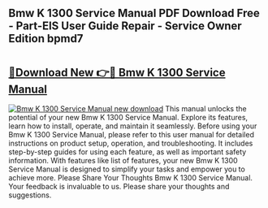 ## Bmw K 1300 Service Manual PDF Download Free - Part-EIS User Guide Repair - Service Owner Edition bpmd7

# <h2><a href="http://bc85449.oget.top/?id=Bmw+K+1300+Service+Manual">🔗Download New 👉🔴 Bmw K 1300 Service Manual</a></h2>

[![Bmw K 1300 Service Manual new download](https://i.imgur.com/5g1atiW.png)](http://bc85449.oget.top/?id=Bmw+K+1300+Service+Manual)
This manual unlocks the potential of your new Bmw K 1300 Service Manual. Explore its features, learn how to install, operate, and maintain it seamlessly. Before using your Bmw K 1300 Service Manual, please refer to this user manual for detailed instructions on product setup, operation, and troubleshooting. It includes step-by-step guides for using each feature, as well as important safety information. With features like list of features, your new Bmw K 1300 Service Manual is designed to simplify your tasks and empower you to achieve more. Please Share Your Thoughts Bmw K 1300 Service Manual. Your feedback is invaluable to us. Please share your thoughts and suggestions.
